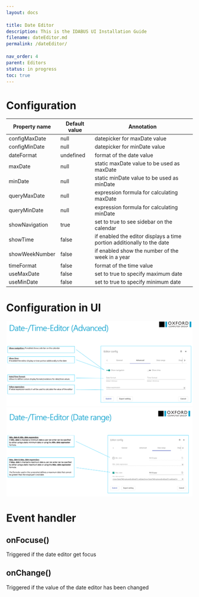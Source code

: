 ```yaml
---
layout: docs

title: Date Editor
description: This is the IDABUS UI Installation Guide
filename: dateEditor.md
permalink: /dateEditor/

nav_order: 4
parent: Editors
status: in progress
toc: true
---
```


# Configuration

|Property name| Default value | Annotation |
|--|--|--|
|configMaxDate|null|datepicker for maxDate value|
|configMinDate|null|datepicker for minDate value|
|dateFormat|undefined|format of the date value|
|maxDate|null|static maxDate value to be used as maxDate|
|minDate|null|static minDate value to be used as minDate|
|queryMaxDate|null|expression formula for calculating maxDate|
|queryMinDate|null|expression formula for calculating minDate|
|showNavigation|true|set to true to see sidebar on the calendar|
|showTime|false|if enabled the editor displays a time portion additionally to the date|
|showWeekNumber|false|if enabled show the number of the week in a year|
|timeFormat|false|format of the time value|
|useMaxDate|false|set to true to specify maximum date|
|useMinDate|false|set to true to specify minimum date|


# Configuration in UI

![image.png](/img/image-8a32a199-3288-4843-93d1-baba1a2371a0.png)
![image.png](/img/image-1b44de62-ee5c-46d5-8807-8bb502d80db0.png)

# Event handler

## onFocuse()

Triggered if the date editor get focus

## onChange()

Triggered if the value of the date editor has been changed
